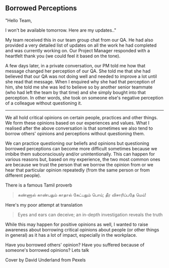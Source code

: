 ## Borrowed Perceptions

"Hello Team,

I won't be available tomorrow. Here are my updates.."

My team received this in our team group chat from our QA. He had also provided a very detailed list of updates on all the work he had completed and was currently working on. Our Project Manager responded with a heartfelt thank you (we could feel it based on the tone).

A few days later, in a private conversation, our PM told me how that message changed her perception of our QA. She told me that she had believed that our QA was not doing well and needed to improve a lot until she read that message. When I enquired why she had that perception of him, she told me she was led to believe so by another senior teammate (who had left the team by that time) and she simply bought into that perception. In other words, she took on someone else's negative perception of a colleague without questioning it.


------------------------------------------------------------------------------------

We all hold critical opinions on certain people, practices and other things. We form these opinions based on our experiences and values. What I realised after the above conversation is that sometimes we also tend to borrow others' opinions and perceptions without questioning them.

We can practice questioning our beliefs and opinions but questioning borrowed perceptions can become more difficult sometimes because we imbibe them subconsciously and/or unintentionally. This can happen for various reasons but, based on my experience, the two most common ones are because we trust the person that we borrow the opinion from or we hear that particular opinion repeatedly (from the same person or from different people).

There is a famous Tamil proverb

> கண்ணால் காண்பதும் காதால் கேட்பதும் பொய்; தீர விசாரிப்பதே மெய்!

Here's my poor attempt at translation

> Eyes and ears can deceive; an in-depth investigation reveals the truth

While this may happen for positive opinions as well, I wanted to raise awareness about borrowing critical opinions about people (or other things in general) as it has a lot of impact, especially in the workplace.

Have you borrowed others' opinion? Have you suffered because of someone's borrowed opinions? Lets talk

Cover by David Underland from Pexels